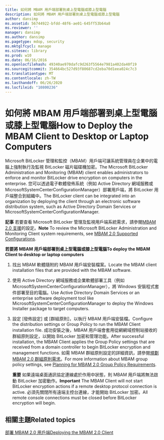 ```yaml
---
title: 如何將 MBAM 用戶端部署到桌上型電腦或膝上型電腦
description: 如何將 MBAM 用戶端部署到桌上型電腦或膝上型電腦
author: dansimp
ms.assetid: 56744922-bfdd-48f6-ae01-645ff53b64a8
ms.reviewer: ''
manager: dansimp
ms.author: dansimp
ms.pagetype: mdop, security
ms.mktglfcycl: manage
ms.sitesec: library
ms.prod: w10
ms.date: 06/16/2016
ms.openlocfilehash: 49340ae970dafc9d263f5564e7981a402da40f19
ms.sourcegitcommit: 354664bc527d93f80687cd2eba70d1eea024c7c3
ms.translationtype: MT
ms.contentlocale: zh-TW
ms.lasthandoff: 06/26/2020
ms.locfileid: "10800236"
---
```

# <span data-ttu-id="56f8d-103">如何將 MBAM 用戶端部署到桌上型電腦或膝上型電腦</span><span class="sxs-lookup"><span data-stu-id="56f8d-103">How to Deploy the MBAM Client to Desktop or Laptop Computers</span></span>


<span data-ttu-id="56f8d-104">Microsoft BitLocker 管理和監控（MBAM）用戶端可讓系統管理員在企業中的電腦上強制執行及監視 BitLocker 磁片磁碟機加密。</span><span class="sxs-lookup"><span data-stu-id="56f8d-104">The Microsoft BitLocker Administration and Monitoring (MBAM) client enables administrators to enforce and monitor BitLocker drive encryption on computers in the enterprise.</span></span> <span data-ttu-id="56f8d-105">您可以透過電子軟體發佈系統（例如 Active Directory 網域服務或 MicrosoftSystemCenterConfigurationManager）部署用戶端，將 BitLocker 用戶端整合到組織中。</span><span class="sxs-lookup"><span data-stu-id="56f8d-105">The BitLocker client can be integrated into an organization by deploying the client through an electronic software distribution system, such as Active Directory Domain Services or MicrosoftSystemCenterConfigurationManager.</span></span>

<span data-ttu-id="56f8d-106">**記事** 若要查看 Microsoft BitLocker 管理及監視用戶端系統需求，請參閱[MBAM 2.0 支援](mbam-20-supported-configurations-mbam-2.md)的設定。</span><span class="sxs-lookup"><span data-stu-id="56f8d-106">**Note** To review the Microsoft BitLocker Administration and Monitoring Client system requirements, see [MBAM 2.0 Supported Configurations](mbam-20-supported-configurations-mbam-2.md).</span></span>

 

**<span data-ttu-id="56f8d-107">若要將 MBAM 用戶端部署到桌上型電腦或膝上型電腦</span><span class="sxs-lookup"><span data-stu-id="56f8d-107">To deploy the MBAM Client to desktop or laptop computers</span></span>**

1.  <span data-ttu-id="56f8d-108">找出 MBAM 軟體隨附的 MBAM 用戶端安裝檔案。</span><span class="sxs-lookup"><span data-stu-id="56f8d-108">Locate the MBAM client installation files that are provided with the MBAM software.</span></span>

2.  <span data-ttu-id="56f8d-109">使用 Active Directory 網域服務或企業軟體部署工具（例如 MicrosoftSystemCenterConfigurationManager），將 Windows 安裝程式套件部署至目的電腦。</span><span class="sxs-lookup"><span data-stu-id="56f8d-109">Use Active Directory Domain Services or an enterprise software deployment tool like MicrosoftSystemCenterConfigurationManager to deploy the Windows Installer package to target computers.</span></span>

3.  <span data-ttu-id="56f8d-110">設定 [發佈設定] 或 [群組原則]，以執行 MBAM 用戶端安裝檔。</span><span class="sxs-lookup"><span data-stu-id="56f8d-110">Configure the distribution settings or Group Policy to run the MBAM Client installation file.</span></span> <span data-ttu-id="56f8d-111">成功安裝之後，MBAM 用戶端會套用從網網域控制站接收的群組原則設定，以開始 BitLocker 加密和管理功能。</span><span class="sxs-lookup"><span data-stu-id="56f8d-111">After successful installation, the MBAM Client applies the Group Policy settings that are received from a domain controller to begin BitLocker encryption and management functions.</span></span> <span data-ttu-id="56f8d-112">如需 MBAM 群組原則設定的詳細資訊，請參閱[規劃 MBAM 2.0 群組原則需求](planning-for-mbam-20-group-policy-requirements-mbam-2.md)。</span><span class="sxs-lookup"><span data-stu-id="56f8d-112">For more information about MBAM group policy settings, see [Planning for MBAM 2.0 Group Policy Requirements](planning-for-mbam-20-group-policy-requirements-mbam-2.md).</span></span>

    <span data-ttu-id="56f8d-113">**重要** 如果遠端桌面通訊協定連線處於作用中狀態，則 MBAM 用戶端將無法啟動 BitLocker 加密動作。</span><span class="sxs-lookup"><span data-stu-id="56f8d-113">**Important** The MBAM Client will not start BitLocker encryption actions if a remote desktop protocol connection is active.</span></span> <span data-ttu-id="56f8d-114">必須先關閉所有遠端主控台連線，才能開始 BitLocker 加密。</span><span class="sxs-lookup"><span data-stu-id="56f8d-114">All remote console connections must be closed before BitLocker encryption will begin.</span></span>

     

## <span data-ttu-id="56f8d-115">相關主題</span><span class="sxs-lookup"><span data-stu-id="56f8d-115">Related topics</span></span>


[<span data-ttu-id="56f8d-116">部署 MBAM 2.0 用戶端</span><span class="sxs-lookup"><span data-stu-id="56f8d-116">Deploying the MBAM 2.0 Client</span></span>](deploying-the-mbam-20-client-mbam-2.md)

 

 





